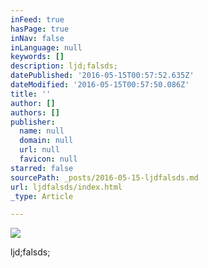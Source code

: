 ```yaml
---
inFeed: true
hasPage: true
inNav: false
inLanguage: null
keywords: []
description: ljd;falsds;
datePublished: '2016-05-15T00:57:52.635Z'
dateModified: '2016-05-15T00:57:50.086Z'
title: ''
author: []
authors: []
publisher:
  name: null
  domain: null
  url: null
  favicon: null
starred: false
sourcePath: _posts/2016-05-15-ljdfalsds.md
url: ljdfalsds/index.html
_type: Article

---
```

![](https://the-grid-user-content.s3-us-west-2.amazonaws.com/b068be96-fcc1-49b4-ab8b-7a7efedd18f9.jpg)

ljd;falsds;
